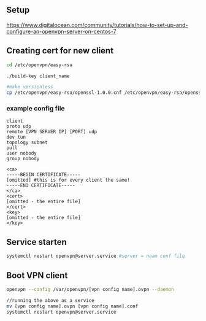 ## Setup
https://www.digitalocean.com/community/tutorials/how-to-set-up-and-configure-an-openvpn-server-on-centos-7

## Creating cert for new client
```bash
cd /etc/openvpn/easy-rsa

./build-key client_name

#make versionless
cp /etc/openvpn/easy-rsa/openssl-1.0.0.cnf /etc/openvpn/easy-rsa/openssl.cnf

```

### example config file
```
client
proto udp
remote [VPN SERVER IP] [PORT] udp
dev tun
topology subnet
pull
user nobody
group nobody

<ca>
-----BEGIN CERTIFICATE-----
[omitted] #this is for every client the same!
-----END CERTIFICATE-----
</ca>
<cert>
[omitted - the entire file]
</cert>
<key>
[omitted - the entire file]
</key>

```

## Service starten
```bash
systemctl restart openvpn@server.service #server = naam conf file
```
## Boot VPN client
```bash
openvpn --config /var/openvpn/[vpn config name].ovpn --daemon

//running the above as a service
mv [vpn config name].ovpn [vpn config name].conf
systemctl restart openvpn@server.service
```
